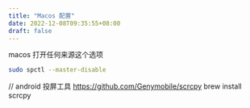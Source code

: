 ```yaml
---
title: "Macos 配置"
date: 2022-12-08T09:35:55+08:00
draft: false
---
```

macos 打开任何来源这个选项
```bash
sudo spctl --master-disable
```

// android 投屏工具 https://github.com/Genymobile/scrcpy
brew install scrcpy
